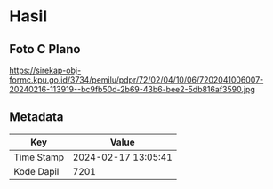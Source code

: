 # Hasil

## Foto C Plano

https://sirekap-obj-formc.kpu.go.id/3734/pemilu/pdpr/72/02/04/10/06/7202041006007-20240216-113919--bc9fb50d-2b69-43b6-bee2-5db816af3590.jpg


## Metadata

| Key        | Value               |
| ---------- | ------------------- |
| Time Stamp | 2024-02-17 13:05:41 |
| Kode Dapil | 7201                |



